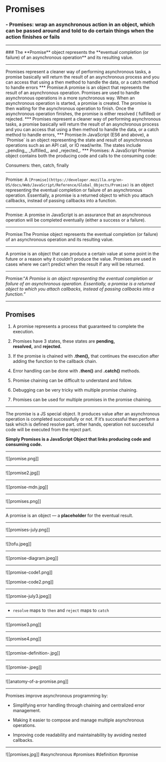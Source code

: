 # Promises
### -   Promises: wrap an asynchronous action in an object, which can be passed around and told to do certain things when the action finishes or fails
<hr>
### The **Promise** object represents the **eventual completion (or failure) of an asynchronous operation** and its resulting value.
<hr>
Promises represent a cleaner way of performing asynchronous tasks, a promise basically will return the result of an asynchronous process and you can access that using a then method to handle the data, or a catch method to handle errors
***
Promise:A promise is an object that represents the result of an asynchronous operation. Promises are used to handle asynchronous operations in a more synchronous way. When an asynchronous operation is started, a promise is created. The promise is then waiting for the asynchronous operation to finish. Once the asynchronous operation finishes, the promise is either resolved ( fulfilled) or rejected.
***
Promises represent a cleaner way of performing asynchronous tasks, a promise basically will return the result of an asynchronous process and you can access that using a then method to handle the data, or a catch method to handle errors,
***
Promise:In JavaScript (ES6 and above), a `Promise` is an object representing the state and result of asynchronous operations such as an API call, or IO read/write. The states include _pending_, _fulfilled_, and _rejected_.
***
Promises: A JavaScript Promise object contains both the producing code and calls to the consuming code:

  Consumers: then, catch, finally
  ***
  Promise: A `[Promise](https://developer.mozilla.org/en-US/docs/Web/JavaScript/Reference/Global_Objects/Promise)` is an object representing the eventual completion or failure of an asynchronous operation. Essentially, a promise is a returned object to which you attach callbacks, instead of passing callbacks into a function.

  ***
  
Promise: A promise in JavaScript is an assurance that an asynchronous operation will be completed eventually (either a success or a failure).
***

Promise:The Promise object represents the eventual completion (or failure) of an asynchronous operation and its resulting value.
***
A promise is an object that can produce a certain value at some point in the future or a reason why it couldn’t produce the value. Promises are used in cases where we can’t predict when the result if any will be returned.
***

Promise:“_A Promise is an object representing the eventual completion or failure of an asynchronous operation. Essentially, a promise is a returned object to which you attach callbacks, instead of passing callbacks into a function.”_
***
## **Promises**

1. A promise represents a process that guaranteed to complete the execution.

2. Promises have 3 states, these states are **pending, resolved,** and **rejected.**

3. If the promise is chained with **.then(),** that continues the execution after adding the function to the callback chain.

4. Error handling can be done with **.then()** and **.catch()** methods.

5. Promise chaining can be difficult to understand and follow.

6. Debugging can be very tricky with multiple promise chaining.

7. Promises can be used for multiple promises in the promise chaining.

***
The promise is a JS special object. It produces value after an asynchronous operation is completed successfully or not. If it’s successful then perform a task which is defined resolve part. other hands, operation not successful code will be executed from the reject part.

**Simply Promises is a JavaScript Object that links producing code and consuming code.**
***
![[promise.png]]
***
![[promise2.jpg]]
***
![[promise-mdn.jpg]]
***
![[promises.png]]
***

A promise is an object — a **placeholder** for the eventual result.
***
![[promises-july.png]]
***
![[tofu.jpeg]]
***
![[promise-diagram.jpeg]]
***
![[promise-code1.png]]


![[promise-code2.png]]
***
![[promise-july3.jpeg]]

***
-   `resolve` maps to `then` and `reject` maps to `catch`
***
![[promise3.png]]
***
![[promise4.png]]
***
![[promise-definition-.jpg]]
***
![[promise-.jpeg]]
***
![[anatomy-of-a-promise.png]]

***
Promises improve asynchronous programming by:

-   Simplifying error handling through chaining and centralized error management.
    
-   Making it easier to compose and manage multiple asynchronous operations.
    
-   Improving code readability and maintainability by avoiding nested callbacks.
***
![[promises.jpg]]
#asynchronous
#promises
#definition
#promise 

